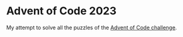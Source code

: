 # Advent of Code 2023

My attempt to solve all the puzzles of the [Advent of Code challenge](https://adventofcode.com/2023).

